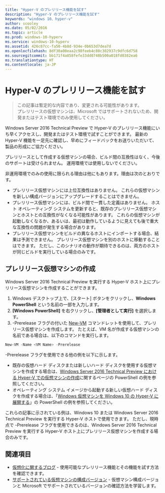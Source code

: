 ```yaml
---
title: "Hyper-V のプレリリース機能を試す"
description: "Hyper-V のプレリリース機能を試す"
keywords: "windows 10、hyper-v"
author: scooley
ms.date: 05/02/2016
ms.topic: article
ms.prod: windows-10-hyperv
ms.service: windows-10-hyperv
ms.assetid: 426c87cc-fa50-4b8d-934e-0b653d7dea7d
ms.openlocfilehash: 8df30a00eaa2c98feeb4c80c302937c9dfc6d758
ms.sourcegitcommit: bb171f4a858fefe33dd0748b500a018fd0382ea6
ms.translationtype: HT
ms.contentlocale: ja-JP
---
```

# <a name="try-pre-release-features-for-hyper-v"></a>Hyper-V のプレリリース機能を試す

> この記事は暫定的な内容であり、変更される可能性があります。  
  プレリリースの仮想マシンは、Microsoft ではサポートされないため、開発またはテスト環境でのみ使用してください。

Windows Server 2016 Technical Preview で Hyper-V のプレリリース機能にいち早くアクセスし、開発またはテスト環境で試すことができます。 最新の Hyper-V 機能を一足先に確認し、早めにフィードバックをお送りいただいて、製品の形成にご協力ください。

プレリリースとして作成する仮想マシンの場合、ビルド間の互換性はなく、今後のサポートは受けられません。  運用環境では使用しないでください。

非運用環境でのみの使用に限られる理由は他にもあります。理由は次のとおりです。

* プレリリース仮想マシンには上位互換性はありません。 これらの仮想マシンを新しい構成バージョンにアップグレードすることはできません。
* プレリリース仮想マシンには、ビルド間で一貫した定義はありません。 ホスト オペレーティング システムを更新すると、既存のプレリリース仮想マシンとホストとの互換性がなくなる可能性があります。 これらの仮想マシンが起動しなくなるか、あるいは、最初は動作しているように見えても後で重大な互換性の問題が発生する場合があります。
* プレリリース仮想マシンをビルドの異なるホストにインポートする場合、結果は予測できません。 プレリリース仮想マシンを別のホストに移動することはできます。 ただし、このシナリオの動作が期待できるのは、両方のホストが同じビルドを実行している場合のみです。

## <a name="create-a-pre-release-virtual-machine"></a>プレリリース仮想マシンの作成

Windows Server 2016 Technical Preview を実行する Hyper-V ホスト上にプレリリース仮想マシンを作成することができます。

1. Windows デスクトップ上で、[スタート] ボタンをクリックし、**Windows PowerShell** という名前の一部を入力します。
2. **[Windows PowerShell]** を右クリックし、**[管理者として実行]** を選択します。
3. -Prerelease フラグの付いた [New-VM](https://technet.microsoft.com/library/hh848537.aspx) コマンドレットを使用して、プレリリース仮想マシンを作成します。 たとえば、VM 名が作成する仮想マシンの名前である場合は、以下のコマンドを実行します。

``` PowerShell
New-VM -Name <VM Name> -Prerelease
```
-Prerelease フラグを使用できる他の例を以下に示します。
 - 既存の仮想ハード ディスクまたは新しいハード ディスクを使用する仮想マシンを作成する場合は、[Windows Server 2016 Technical Preview における Hyper-V での仮想マシンの作成](https://technet.microsoft.com/library/mt126140.aspx#BKMK_PowerShell)に関するページの PowerShell の例を参照してください。
 - オペレーティング システム イメージから起動する新しい仮想ハード ディスクを作成する場合は、「[Windows 仮想マシンを Windows 10 の Hyper-V に展開する](https://msdn.microsoft.com/en-us/virtualization/hyperv_on_windows/quick_start/walkthrough_create_vm)」の PowerShell の例を参照してください。

 これらの記事に示されている例は、Windows 10 または Windows Server 2016 Technical Preview を実行する Hyper-V ホストで使用できます。 ただし、現時点で -Prerelease フラグを使用できるのは、Windows Server 2016 Technical Preview を実行する Hyper-V ホスト上にプレリリース仮想マシンを作成する場合のみです。

## <a name="see-also"></a>関連項目
-  [仮想化に関するブログ](https://blogs.technet.microsoft.com/virtualization/) - 使用可能なプレリリース機能とその機能を試す方法を確認できます。
- [サポートされている仮想マシンの構成バージョン](https://technet.microsoft.com/library/mt695898.aspx#BKMK_SupportedConfigVersions) - 仮想マシン構成バージョンと Microsoft でサポートされているバージョンの確認方法を学習します。
